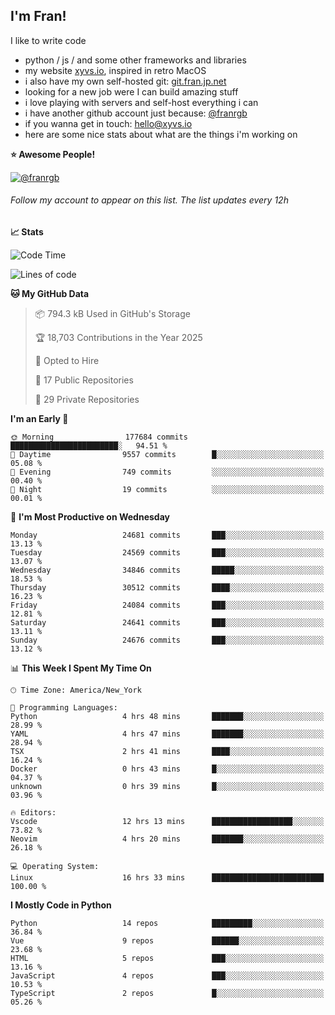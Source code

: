 ## I'm Fran!

I like to write code

- python /  js / and some other frameworks and libraries
- my website [xyvs.io](https://xyvs.io), inspired in retro MacOS
- i also have my own self-hosted git: [git.fran.jp.net](https://git.fran.jp.net/)
- looking for a new job were I can build amazing stuff
- i love playing with servers and self-host everything i can
- i have another github account just because: [@franrgb](https://github.com/franrgb)
- if you wanna get in touch: [hello@xyvs.io](mailto:hello@xyvs.io)
- here are some nice stats about what are the things i'm working on

<!--START_SECTION:waka-->
**⭐ Awesome People!** 

[![@franrgb](https://img.shields.io/badge/@franrgb-black?style=plastic&logo=github&logoColor=fff)](https://github.com/franrgb) 

###### Follow my account to appear on this list. *The list updates every 12h*

**📈 Stats** 

![Code Time](http://img.shields.io/badge/Code%20Time-16%20hrs%2033%20mins-blue)

![Lines of code](https://img.shields.io/badge/From%20Hello%20World%20I%27ve%20Written-916.0%20thousand%20lines%20of%20code-blue)

**🐱 My GitHub Data** 

> 📦 794.3 kB Used in GitHub's Storage 
 > 
> 🏆 18,703 Contributions in the Year 2025
 > 
> 💼 Opted to Hire
 > 
> 📜 17 Public Repositories 
 > 
> 🔑 29 Private Repositories 
 > 
**I'm an Early 🐤** 

```text
🌞 Morning                177684 commits      ████████████████████████░   94.51 % 
🌆 Daytime                9557 commits        █░░░░░░░░░░░░░░░░░░░░░░░░   05.08 % 
🌃 Evening                749 commits         ░░░░░░░░░░░░░░░░░░░░░░░░░   00.40 % 
🌙 Night                  19 commits          ░░░░░░░░░░░░░░░░░░░░░░░░░   00.01 % 
```
📅 **I'm Most Productive on Wednesday** 

```text
Monday                   24681 commits       ███░░░░░░░░░░░░░░░░░░░░░░   13.13 % 
Tuesday                  24569 commits       ███░░░░░░░░░░░░░░░░░░░░░░   13.07 % 
Wednesday                34846 commits       █████░░░░░░░░░░░░░░░░░░░░   18.53 % 
Thursday                 30512 commits       ████░░░░░░░░░░░░░░░░░░░░░   16.23 % 
Friday                   24084 commits       ███░░░░░░░░░░░░░░░░░░░░░░   12.81 % 
Saturday                 24641 commits       ███░░░░░░░░░░░░░░░░░░░░░░   13.11 % 
Sunday                   24676 commits       ███░░░░░░░░░░░░░░░░░░░░░░   13.12 % 
```


📊 **This Week I Spent My Time On** 

```text
🕑︎ Time Zone: America/New_York

💬 Programming Languages: 
Python                   4 hrs 48 mins       ███████░░░░░░░░░░░░░░░░░░   28.99 % 
YAML                     4 hrs 47 mins       ███████░░░░░░░░░░░░░░░░░░   28.94 % 
TSX                      2 hrs 41 mins       ████░░░░░░░░░░░░░░░░░░░░░   16.24 % 
Docker                   0 hrs 43 mins       █░░░░░░░░░░░░░░░░░░░░░░░░   04.37 % 
unknown                  0 hrs 39 mins       █░░░░░░░░░░░░░░░░░░░░░░░░   03.96 % 

🔥 Editors: 
Vscode                   12 hrs 13 mins      ██████████████████░░░░░░░   73.82 % 
Neovim                   4 hrs 20 mins       ███████░░░░░░░░░░░░░░░░░░   26.18 % 

💻 Operating System: 
Linux                    16 hrs 33 mins      █████████████████████████   100.00 % 
```

**I Mostly Code in Python** 

```text
Python                   14 repos            █████████░░░░░░░░░░░░░░░░   36.84 % 
Vue                      9 repos             ██████░░░░░░░░░░░░░░░░░░░   23.68 % 
HTML                     5 repos             ███░░░░░░░░░░░░░░░░░░░░░░   13.16 % 
JavaScript               4 repos             ███░░░░░░░░░░░░░░░░░░░░░░   10.53 % 
TypeScript               2 repos             █░░░░░░░░░░░░░░░░░░░░░░░░   05.26 % 
```




<!--END_SECTION:waka-->
